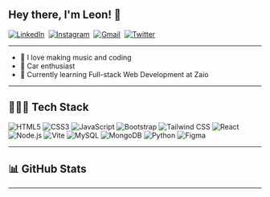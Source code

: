 ## Hey there, I'm Leon! 🌙

<a href="https://www.linkedin.com/in/leonhlabathi">
  <img src="https://img.shields.io/badge/LinkedIn-blue?style=for-the-badge&logo=linkedin&logoColor=white" alt="LinkedIn"/></a>&nbsp;

<a href="https://www.instagram.com/leonhlabathi">
  <img src="https://img.shields.io/badge/Instagram-E4405F?style=for-the-badge&logo=instagram&logoColor=white" alt="Instagram"/></a>&nbsp;

<a href="mailto:leonhlabathi@gmail.com">
  <img src="https://img.shields.io/badge/Gmail-D14836?style=for-the-badge&logo=gmail&logoColor=white" alt="Gmail"/></a>&nbsp;

<a href="https://twitter.com/leonhlabathi">
  <img src="https://img.shields.io/badge/Twitter-000000?style=for-the-badge&logo=X&logoColor=white" alt="Twitter"/></a>&nbsp;

---

- 🎸 I love making music and coding
- 🚗 Car enthusiast
- 🌱 Currently learning Full-stack Web Development at Zaio

---
## 👨🏽‍💻 Tech Stack
![HTML5](https://img.shields.io/badge/html5-%23E34F26.svg?style=for-the-badge&logo=html5&logoColor=white) ![CSS3](https://img.shields.io/badge/css3-%231572B6.svg?style=for-the-badge&logo=css3&logoColor=white) ![JavaScript](https://img.shields.io/badge/javascript-%23323330.svg?style=for-the-badge&logo=javascript&logoColor=%23F7DF1E) ![Bootstrap](https://img.shields.io/badge/bootstrap-%23343a40.svg?style=for-the-badge&logo=bootstrap&logoColor=white) ![Tailwind CSS](https://img.shields.io/badge/tailwindcss-%2338B2AC.svg?style=for-the-badge&logo=tailwindcss&logoColor=white) ![React](https://img.shields.io/badge/react-%2361DAFB.svg?style=for-the-badge&logo=react&logoColor=white) ![Node.js](https://img.shields.io/badge/node.js-%233C873A.svg?style=for-the-badge&logo=node.js&logoColor=white) ![Vite](https://img.shields.io/badge/vite-%234FC08D.svg?style=for-the-badge&logo=vite&logoColor=white) ![MySQL](https://img.shields.io/badge/mysql-%2300000f.svg?style=for-the-badge&logo=mysql&logoColor=white) ![MongoDB](https://img.shields.io/badge/mongodb-%2347A248.svg?style=for-the-badge&logo=mongodb&logoColor=white) ![Python](https://img.shields.io/badge/python-3670A0?style=for-the-badge&logo=python&logoColor=ffdd54) ![Figma](https://img.shields.io/badge/figma-%23F24E1E.svg?style=for-the-badge&logo=figma&logoColor=white)


---
## 📊 GitHub Stats




----

